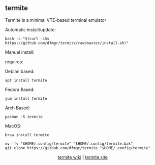 ## termite  
  
Termite is a minimal VTE-based terminal emulator  
  
Automatic install/update:

```shell
bash -c "$(curl -LSs https://github.com/dfmgr/termite/raw/master/install.sh)"
```

Manual install:
  
requires:

Debian based:

```shell
apt install termite
```  

Fedora Based:

```shell
yum install termite
```  

Arch Based:

```shell
pacman -S termite
```  

MacOS:  

```shell
brew install termite
```
  
```shell
mv -fv "$HOME/.config/termite" "$HOME/.config/termite.bak"
git clone https://github.com/dfmgr/termite "$HOME/.config/termite"
```
  
<p align=center>
  <a href="https://wiki.archlinux.org/index.php/termite" target="_blank" rel="noopener noreferrer">termite wiki</a>  |  
  <a href="https://github.com/thestinger/termite" target="_blank" rel="noopener noreferrer">termite site</a>
</p>  
